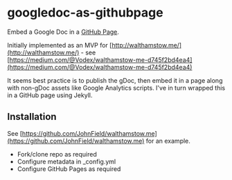 # googledoc-as-githubpage

Embed a Google Doc in a [GitHub Page](https://pages.github.com/).

Initially implemented as an MVP for [http://walthamstow.me/](http://walthamstow.me/) - see [https://medium.com/@Vodex/walthamstow-me-d745f2bd4ea4](https://medium.com/@Vodex/walthamstow-me-d745f2bd4ea4)

It seems best practice is to publish the gDoc, then embed it in a page along with non-gDoc assets like Google Analytics scripts. I've in turn wrapped this in a GitHub page using Jekyll.


## Installation

See [https://github.com/JohnField/walthamstow.me](https://github.com/JohnField/walthamstow.me) for an example.

* Fork/clone repo as required
* Configure metadata in _config.yml
* Configure GitHub Pages as required